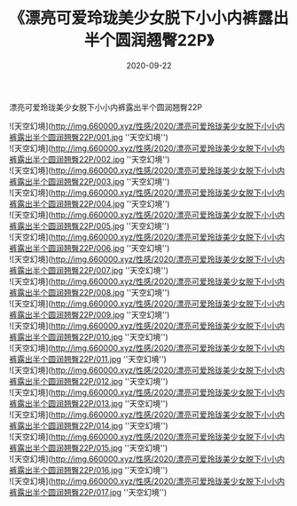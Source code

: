 ﻿---
layout: post
title:  《漂亮可爱玲珑美少女脱下小小内裤露出半个圆润翘臀22P》
date:   2020-09-22
img: http://img.660000.xyz/性感/2020/漂亮可爱玲珑美少女脱下小小内裤露出半个圆润翘臀22P/000.jpg
categories: [美女, 性感, 泳衣]
---

漂亮可爱玲珑美少女脱下小小内裤露出半个圆润翘臀22P



![天空幻境](http://img.660000.xyz/性感/2020/漂亮可爱玲珑美少女脱下小小内裤露出半个圆润翘臀22P/001.jpg ''天空幻境'') <br>
![天空幻境](http://img.660000.xyz/性感/2020/漂亮可爱玲珑美少女脱下小小内裤露出半个圆润翘臀22P/002.jpg ''天空幻境'') <br>
![天空幻境](http://img.660000.xyz/性感/2020/漂亮可爱玲珑美少女脱下小小内裤露出半个圆润翘臀22P/003.jpg ''天空幻境'') <br>
![天空幻境](http://img.660000.xyz/性感/2020/漂亮可爱玲珑美少女脱下小小内裤露出半个圆润翘臀22P/004.jpg ''天空幻境'') <br>
![天空幻境](http://img.660000.xyz/性感/2020/漂亮可爱玲珑美少女脱下小小内裤露出半个圆润翘臀22P/005.jpg ''天空幻境'') <br>
![天空幻境](http://img.660000.xyz/性感/2020/漂亮可爱玲珑美少女脱下小小内裤露出半个圆润翘臀22P/006.jpg ''天空幻境'') <br>
![天空幻境](http://img.660000.xyz/性感/2020/漂亮可爱玲珑美少女脱下小小内裤露出半个圆润翘臀22P/007.jpg ''天空幻境'') <br>
![天空幻境](http://img.660000.xyz/性感/2020/漂亮可爱玲珑美少女脱下小小内裤露出半个圆润翘臀22P/008.jpg ''天空幻境'') <br>
![天空幻境](http://img.660000.xyz/性感/2020/漂亮可爱玲珑美少女脱下小小内裤露出半个圆润翘臀22P/009.jpg ''天空幻境'') <br>
![天空幻境](http://img.660000.xyz/性感/2020/漂亮可爱玲珑美少女脱下小小内裤露出半个圆润翘臀22P/010.jpg ''天空幻境'') <br>
![天空幻境](http://img.660000.xyz/性感/2020/漂亮可爱玲珑美少女脱下小小内裤露出半个圆润翘臀22P/011.jpg ''天空幻境'') <br>
![天空幻境](http://img.660000.xyz/性感/2020/漂亮可爱玲珑美少女脱下小小内裤露出半个圆润翘臀22P/012.jpg ''天空幻境'') <br>
![天空幻境](http://img.660000.xyz/性感/2020/漂亮可爱玲珑美少女脱下小小内裤露出半个圆润翘臀22P/013.jpg ''天空幻境'') <br>
![天空幻境](http://img.660000.xyz/性感/2020/漂亮可爱玲珑美少女脱下小小内裤露出半个圆润翘臀22P/014.jpg ''天空幻境'') <br>
![天空幻境](http://img.660000.xyz/性感/2020/漂亮可爱玲珑美少女脱下小小内裤露出半个圆润翘臀22P/015.jpg ''天空幻境'') <br>
![天空幻境](http://img.660000.xyz/性感/2020/漂亮可爱玲珑美少女脱下小小内裤露出半个圆润翘臀22P/016.jpg ''天空幻境'') <br>
![天空幻境](http://img.660000.xyz/性感/2020/漂亮可爱玲珑美少女脱下小小内裤露出半个圆润翘臀22P/017.jpg ''天空幻境'') <br>